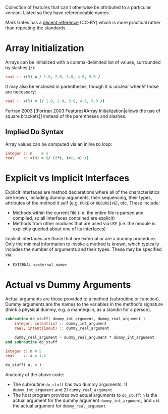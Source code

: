 Collection of features that can't otherwise be attributed to a particular version.  Listed so they have referenceable names.

Mark Gates has a [decent reference](https://www.icl.utk.edu/~mgates3/docs/fortran.html) (CC-BY) which is more practical rather than repeating the standards.

# Array Initialization
Arrays can be initialized with a comma-delimited list of values, surrounded by slashes (`/`):
```fortran
real :: x(5) = / 1.0, 2.0, 3.0, 4.0, 5.0 /
```

It may also be enclosed in parentheses, though it is unclear when/if those are necessary:
```fortran
real :: x(5) = (/ 1.0, 2.0, 3.0, 4.0, 5.0 /)
```

Fortran 2003 [[Fortran 2003 Features#Array Initialization|allows the use of square brackets]] instead of the parentheses and slashes.

## Implied Do Syntax
Array values can be computed via an inline `DO` loop:
```fortran
integer :: n    = 5
real    :: x(n) = (/ (2*i, i=1, n) /) 
```

# Explicit vs Implicit Interfaces
Explicit interfaces are method declarations where all of the characteristics are known, including dummy arguments, their sequencing, their types, attributes of the method it self (e.g. `PURE` or `RECURSIVE`), etc.  These include:
- Methods within the current file (i.e. the entire file is parsed and compiled, so all interfaces contained are explicit)
- Methods from other modules that are used via `USE` (i.e. the module is explicitly queried about one of its interfaces)

Implicit interfaces are those that are external or are a dummy procedure.  Only the minimal information to invoke a method is known, which typically includes the number of arguments and their types.  These may be specified via:
- `EXTERNAL <external_name>`

# Actual vs Dummy Arguments
Actual arguments are those provided to a method (subroutine or function).  Dummy arguments are the names to the variables in the method's signature (think a physical dummy, e.g. a mannequin, as a standin for a person).

```fortran
subroutine do_stuff( dummy_int_argument, dummy_real_argument )
    integer, intent(in) :: dummy_int_argument
    real, intent(inout) :: dummy_real_argument

    dummy_real_argument = dummy_real_argument * dummy_int_argument
end subroutine do_stuff

integer :: n = 5
real    :: x = 1.5

do_stuff( n, x )
```

Anatomy of the above code:
- The subroutine `do_stuff` has two dummy arguments: 1) `dummy_int_argument` and 2) `dummy_real_argument`
- The host program provides two actual arguments to `do_stuff`: `n` is the actual argument for the dummy argument `dummy_int_argument`, and `x` is the actual argument for `dummy_real_argument`


